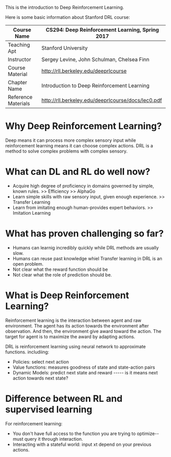 This is the introduction to Deep Reinforcement Learning.

Here is some basic information about Stanford DRL course:

|Course Name|CS294: Deep Reinforcement Learning, Spring 2017|
|---|---|
|Teaching Apt|Stanford University|
|Instructor|Sergey Levine, John Schulman, Chelsea Finn|
|Course Material|http://rll.berkeley.edu/deeprlcourse|
|Chapter Name|Introduction to Deep Reinforcement Learning|
|Reference Materials|http://rll.berkeley.edu/deeprlcourse/docs/lec0.pdf|

# Why Deep Reinforcement Learning?
Deep means it can process more complex sensory input while reinforcement learning means it can choose complex actions. DRL is a method to solve complex problems with complex sensory.

# What can DL and RL do well now?
- Acquire high degree of proficiency in domains governed by simple, known rules.  >> Efficiency >> AlphaGo
- Learn simple skills with raw sensory input, given enough experience.  >> Transfer Learning
- Learn from imitating enough human-provides expert behaviors.    >> Imitation Learning

# What has proven challenging so far?
- Humans can learnig incredibly quickly while DRL methods are usually slow.
- Humans can reuse past knowledge whiel Transfer learning in DRL is an open problem.
- Not clear what the reward function should be
- Not clear what the role of prediction should be.

# What is Deep Reinforcement Learning?
Reinforcement learning is the interaction between agent and raw environment. The agent has its action towards the environment after observation. And then, the environment give award toward the action. The target for agent is to maximize the award by adapting actions.

DRL is reinforcement learning using neural network to approximate functions. includiing:
- Policies: select next action
- Value functions: measures goodness of state and state-action pairs
- Dynamic Models: predict next state and reward -----  is it means next action towards next state?

# Difference between RL and supervised learning
For reinforcement learning:
- You don't have full access to the function you are trying to optimize--must query it through interaction.
- Interacting with a stateful world: input xt depend on your previous actions.







